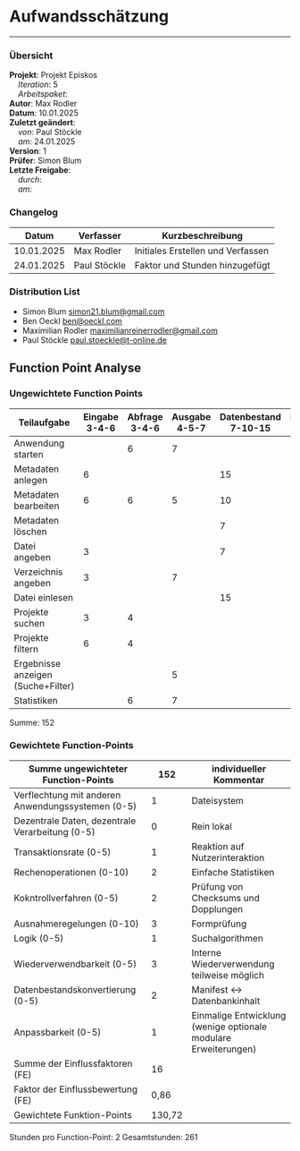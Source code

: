 # Aufwandsschätzung

---

### Übersicht

**Projekt**: Projekt Episkos \
&nbsp;&nbsp;&nbsp;&nbsp;_Iteration_: 5\
&nbsp;&nbsp;&nbsp;&nbsp;_Arbeitspaket_: \
**Autor**: Max Rodler \
**Datum**: 10.01.2025 \
**Zuletzt geändert**: \
&nbsp;&nbsp;&nbsp;&nbsp;_von_: Paul Stöckle \
&nbsp;&nbsp;&nbsp;&nbsp;_am_: 24.01.2025 \
**Version**: 1 \
**Prüfer**: Simon Blum\
**Letzte Freigabe**: \
&nbsp;&nbsp;&nbsp;&nbsp;_durch_: \
&nbsp;&nbsp;&nbsp;&nbsp;_am_: 

### Changelog

| Datum      | Verfasser  | Kurzbeschreibung                  |
| ---------- | ---------- | --------------------------------- |
| 10.01.2025 | Max Rodler | Initiales Erstellen und Verfassen |
| 24.01.2025 | Paul Stöckle | Faktor und Stunden hinzugefügt |

### Distribution List

- Simon Blum <simon21.blum@gmail.com>
- Ben Oeckl <ben@oeckl.com>
- Maximilian Rodler <maximilianreinerrodler@gmail.com>
- Paul Stöckle <paul.stoeckle@t-online.de>

## Function Point Analyse

### Ungewichtete Function Points

| Teilaufgabe                        | Eingabe 3-4-6 | Abfrage 3-4-6 | Ausgabe 4-5-7 | Datenbestand 7-10-15 | Referenzdaten 5-7-10 | Summe |
|------------------------------------|---------------|---------------|---------------|----------------------|----------------------|-------|
| Anwendung starten                  |               | 6             | 7             |                      |                      | 13    |
| Metadaten anlegen                  | 6             |               |               | 15                   |                      | 21    |
| Metadaten bearbeiten               | 6             | 6             | 5             | 10                   |                      | 27    |
| Metadaten löschen                  |               |               |               | 7                    |                      | 7     |
| Datei angeben                      | 3             |               |               | 7                    |                      | 10    |
| Verzeichnis angeben                | 3             |               | 7             |                      | 7                    | 17    |
| Datei einlesen                     |               |               |               | 15                   | 7                    | 22    |
| Projekte suchen                    | 3             | 4             |               |                      |                      | 7     |
| Projekte filtern                   | 6             | 4             |               |                      |                      | 10    |
| Ergebnisse anzeigen (Suche+Filter) |               |               | 5             |                      |                      | 5     |
| Statistiken                        |               | 6             | 7             |                      |                      | 13    |

Summe: 152

### Gewichtete Function-Points

| Summe ungewichteter Function-Points               | 152    | individueller Kommentar                                         |
| ------------------------------------------------- | ------ | --------------------------------------------------------------- |
| Verflechtung mit anderen Anwendungssystemen (0-5) | 1      | Dateisystem                                                     |
| Dezentrale Daten, dezentrale Verarbeitung (0-5)   | 0      | Rein lokal                                                      |
| Transaktionsrate (0-5)                            | 1      | Reaktion auf Nutzerinteraktion                                  |
| Rechenoperationen (0-10)                          | 2      | Einfache Statistiken                                            |
| Kokntrollverfahren (0-5)                          | 2      | Prüfung von Checksums und Dopplungen                            |
| Ausnahmeregelungen (0-10)                         | 3      | Formprüfung                                                     |
| Logik (0-5)                                       | 1      | Suchalgorithmen                                                 |
| Wiederverwendbarkeit (0-5)                        | 3      | Interne Wiederverwendung teilweise möglich                      |
| Datenbestandskonvertierung (0-5)                  | 2      | Manifest <-> Datenbankinhalt                                    |
| Anpassbarkeit (0-5)                               | 1      | Einmalige Entwicklung (wenige optionale modulare Erweiterungen) |
| Summe der Einflussfaktoren (FE)                   | 16     |                                                                 |
| Faktor der Einflussbewertung (FE)                 | 0,86   |                                                                 |
| Gewichtete Funktion-Points                        | 130,72 |                                                                 |

Stunden pro Function-Point: 2
Gesamtstunden: 261
